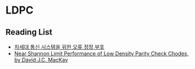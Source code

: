 # LDPC


## Reading List 
 - [차세대 통신 시스템을 위한 오류 정정 부호](http://ccl.snu.ac.kr/papers/journal_dome/journaldome2012_02.pdf)
 - [Near Shannon Limit Performance of Low Density Parity Check Chodes, by David J.C. MacKay](https://pdfs.semanticscholar.org/91f2/db313ccc16cdcdc7206a35bb39d2f0d33c46.pdf)
